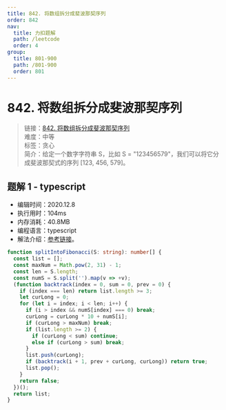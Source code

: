 ```yaml
---
title: 842. 将数组拆分成斐波那契序列
order: 842
nav:
  title: 力扣题解
  path: /leetcode
  order: 4
group:
  title: 801-900
  path: /801-900
  order: 801
---
```


# 842. 将数组拆分成斐波那契序列

> 链接：[842. 将数组拆分成斐波那契序列](https://leetcode-cn.com/problems/split-array-into-fibonacci-sequence/)  
> 难度：中等  
> 标签：贪心  
> 简介：给定一个数字字符串 S，比如 S = "123456579"，我们可以将它分成斐波那契式的序列 [123, 456, 579]。

## 题解 1 - typescript

- 编辑时间：2020.12.8
- 执行用时：104ms
- 内存消耗：40.8MB
- 编程语言：typescript
- 解法介绍：[参考链接](https://leetcode-cn.com/problems/split-array-into-fibonacci-sequence/solution/jiang-shu-zu-chai-fen-cheng-fei-bo-na-qi-ts6c/)。

```typescript
function splitIntoFibonacci(S: string): number[] {
  const list = [];
  const maxNum = Math.pow(2, 31) - 1;
  const len = S.length;
  const numS = S.split('').map(v => +v);
  (function backtrack(index = 0, sum = 0, prev = 0) {
    if (index === len) return list.length >= 3;
    let curLong = 0;
    for (let i = index; i < len; i++) {
      if (i > index && numS[index] === 0) break;
      curLong = curLong * 10 + numS[i];
      if (curLong > maxNum) break;
      if (list.length >= 2) {
        if (curLong < sum) continue;
        else if (curLong > sum) break;
      }
      list.push(curLong);
      if (backtrack(i + 1, prev + curLong, curLong)) return true;
      list.pop();
    }
    return false;
  })();
  return list;
}
```
